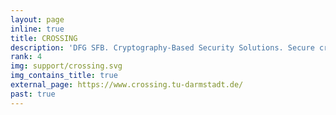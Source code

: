 ```yaml
---
layout: page
inline: true
title: CROSSING
description: 'DFG SFB. Cryptography-Based Security Solutions. Secure cryptography-based software for next generation computing environments.'
rank: 4
img: support/crossing.svg
img_contains_title: true
external_page: https://www.crossing.tu-darmstadt.de/
past: true
---
```

